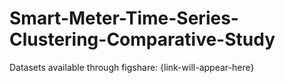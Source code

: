 # Smart-Meter-Time-Series-Clustering-Comparative-Study

Datasets available through figshare: {link-will-appear-here}

